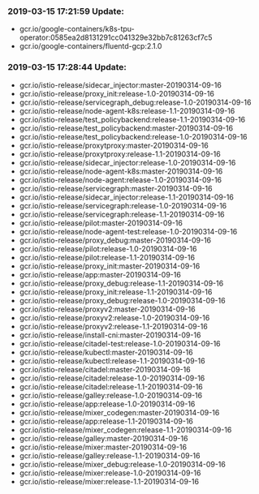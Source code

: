 ### 2019-03-15 17:21:59 Update:

- gcr.io/google-containers/k8s-tpu-operator:0585ea2d8131291cc041329e32bb7c81263cf7c5
- gcr.io/google-containers/fluentd-gcp:2.1.0
### 2019-03-15 17:28:44 Update:

- gcr.io/istio-release/sidecar_injector:master-20190314-09-16
- gcr.io/istio-release/proxy_init:release-1.0-20190314-09-16
- gcr.io/istio-release/servicegraph_debug:release-1.0-20190314-09-16
- gcr.io/istio-release/node-agent-k8s:release-1.1-20190314-09-16
- gcr.io/istio-release/test_policybackend:release-1.1-20190314-09-16
- gcr.io/istio-release/test_policybackend:master-20190314-09-16
- gcr.io/istio-release/test_policybackend:release-1.0-20190314-09-16
- gcr.io/istio-release/proxytproxy:master-20190314-09-16
- gcr.io/istio-release/proxytproxy:release-1.1-20190314-09-16
- gcr.io/istio-release/sidecar_injector:release-1.0-20190314-09-16
- gcr.io/istio-release/node-agent-k8s:master-20190314-09-16
- gcr.io/istio-release/node-agent:release-1.0-20190314-09-16
- gcr.io/istio-release/servicegraph:master-20190314-09-16
- gcr.io/istio-release/sidecar_injector:release-1.1-20190314-09-16
- gcr.io/istio-release/servicegraph:release-1.0-20190314-09-16
- gcr.io/istio-release/servicegraph:release-1.1-20190314-09-16
- gcr.io/istio-release/pilot:master-20190314-09-16
- gcr.io/istio-release/node-agent-test:release-1.0-20190314-09-16
- gcr.io/istio-release/proxy_debug:master-20190314-09-16
- gcr.io/istio-release/pilot:release-1.0-20190314-09-16
- gcr.io/istio-release/pilot:release-1.1-20190314-09-16
- gcr.io/istio-release/proxy_init:master-20190314-09-16
- gcr.io/istio-release/app:master-20190314-09-16
- gcr.io/istio-release/proxy_debug:release-1.1-20190314-09-16
- gcr.io/istio-release/proxy_init:release-1.1-20190314-09-16
- gcr.io/istio-release/proxy_debug:release-1.0-20190314-09-16
- gcr.io/istio-release/proxyv2:master-20190314-09-16
- gcr.io/istio-release/proxyv2:release-1.0-20190314-09-16
- gcr.io/istio-release/proxyv2:release-1.1-20190314-09-16
- gcr.io/istio-release/install-cni:master-20190314-09-16
- gcr.io/istio-release/citadel-test:release-1.0-20190314-09-16
- gcr.io/istio-release/kubectl:master-20190314-09-16
- gcr.io/istio-release/kubectl:release-1.1-20190314-09-16
- gcr.io/istio-release/citadel:master-20190314-09-16
- gcr.io/istio-release/citadel:release-1.0-20190314-09-16
- gcr.io/istio-release/citadel:release-1.1-20190314-09-16
- gcr.io/istio-release/galley:release-1.0-20190314-09-16
- gcr.io/istio-release/app:release-1.0-20190314-09-16
- gcr.io/istio-release/mixer_codegen:master-20190314-09-16
- gcr.io/istio-release/app:release-1.1-20190314-09-16
- gcr.io/istio-release/mixer_codegen:release-1.1-20190314-09-16
- gcr.io/istio-release/galley:master-20190314-09-16
- gcr.io/istio-release/mixer:master-20190314-09-16
- gcr.io/istio-release/galley:release-1.1-20190314-09-16
- gcr.io/istio-release/mixer_debug:release-1.0-20190314-09-16
- gcr.io/istio-release/mixer:release-1.0-20190314-09-16
- gcr.io/istio-release/mixer:release-1.1-20190314-09-16
